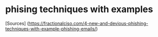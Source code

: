# phising techniques with examples



[Sources]
(https://fractionalciso.com/4-new-and-devious-phishing-techniques-with-example-phishing-emails/)
